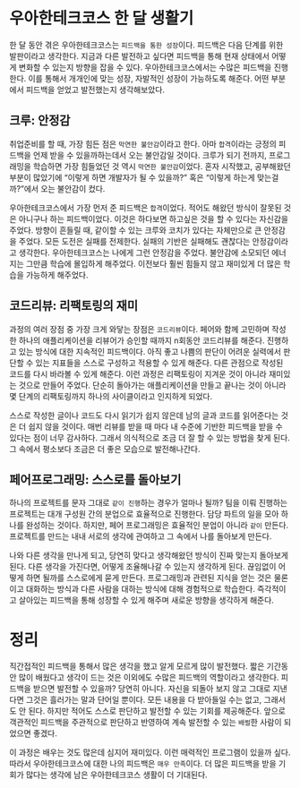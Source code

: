 # 우아한테크코스 한 달 생활기

한 달 동안 겪은 우아한테크코스는 `피드백을 통한 성장`이다. 피드백은 다음 단계를 위한 발판이라고 생각한다. 지금과 다른 발전하고 싶다면 피드백을 통해 현재 상태에서 어떻게 변화할 수 있는지 방향을 잡을 수 있다. 우아한테크코스에서는 수많은 피드백을 진행한다. 이를 통해서 개개인에 맞는 성장, 자발적인 성장이 가능하도록 해준다. 어떤 부분에서 피드백을 얻었고 발전했는지 생각해보았다.

## 크루: 안정감

취업준비를 할 때, 가장 힘든 점은 `막연한 불안감`이라고 한다. 아마 `합격`이라는 긍정의 피드백을 언제 받을 수 있을까하는데서 오는 불안감일 것이다. 크루가 되기 전까지, 프로그래밍을 학습하면 가장 힘들었던 것 역시 `막연한 불안감`이었다. 혼자 시작했고, 공부해왔던 부분이 많았기에 “이렇게 하면 개발자가 될 수 있을까?” 혹은 “이렇게 하는게 맞는걸까?”에서 오는 불안감이 컸다.

우아한테크코스에서 가장 먼저 준 피드백은 `합격`이었다. 적어도 해왔던 방식이 잘못된 것은 아니구나 하는 피드백이었다. 이것은 하다보면 하고싶은 것을 할 수 있다는 자신감을 주었다. 방향이 흔들릴 때, 같이할 수 있는 크루와 코치가 있다는 자체만으로 큰 안정감을 주었다. 모든 도전은 실패를 전제한다. 실패의 기반은 실패해도 괜찮다는 안정감이라고 생각한다. 우아한테크코스는 나에게 그런 안정감을 주었다. 불안감에 소모되던 에너지는 그만큼 학습에 몰입하게 해주었다. 이전보다 훨씬 힘들지 않고 재미있게 더 많은 학습을 가능하게 해주었다.

## 코드리뷰: 리팩토링의 재미

과정의 여러 장점 중 가장 크게 와닿는 장점은 `코드리뷰`이다. 페어와 함께 고민하며 작성한 하나의 애플리케이션을 리뷰어가 승인할 때까지 n회동안 코드리뷰를 해준다. 진행하고 있는 방식에 대한 지속적인 피드백이다. 아직 좋고 나쁨의 판단이 어려운 실력에서 판단할 수 있는 지표들을 스스로 구성하고 적용할 수 있게 해준다. 다른 관점으로 작성된 코드를 다시 바라볼 수 있게 해준다. 이런 과정은 리팩토링이 지겨운 것이 아니라 재미있는 것으로 만들어 주었다. 단순히 돌아가는 애플리케이션을 만들고 끝나는 것이 아니라 몇 단계의 리팩토링까지 하나의 사이클이라고 인지하게 되었다.

스스로 작성한 글이나 코드도 다시 읽기가 쉽지 않은데 남의 글과 코드를 읽어준다는 것은 더 쉽지 않을 것이다. 매번 리뷰를 받을 때 마다 내 수준에 기반한 피드백을 받을 수 있다는 점이 너무 감사하다. 그래서 의식적으로 조금 더 잘 할 수 있는 방법을 찾게 된다. 그 속에서 평소보다 조금은 더 좋은 모습으로 발전해나간다.

## 페어프로그래밍: 스스로를 돌아보기

하나의 프로젝트를 문자 그대로 `같이 진행`하는 경우가 얼마나 될까? 팀을 이뤄 진행하는 프로젝트는 대개 구성원 간의 분업으로 효율적으로 진행한다. 담당 파트의 일을 모아 하나를 완성하는 것이다. 하지만, 페어 프로그래밍은 효율적인 분업이 아니라 `같이` 만든다. 프로젝트를 만드는 내내 서로의 생각에 관여하고 그 속에서 나를 돌아보게 만든다.

나와 다른 생각을 만나게 되고, 당연히 맞다고 생각해왔던 방식이 진짜 맞는지 돌아보게 된다. 다른 생각을 가진다면, 어떻게 조율해나갈 수 있는지 생각하게 된다. 끊임없이 어떻게 하면 될까를 스스로에게 묻게 만든다. 프로그래밍과 관련된 지식을 얻는 것은 물론이고 대화하는 방식과 다른 사람을 대하는 방식에 대해 경험적으로 학습한다. 즉각적이고 살아있는 피드백을 통해 성장할 수 있게 해주며 새로운 방향을 생각하게 해준다.

# 정리

직간접적인 피드백을 통해서 많은 생각을 했고 알게 모르게 많이 발전했다. 짧은 기간동안 많이 배웠다고 생각이 드는 것은 이외에도 수많은 피드백의 역할이라고 생각한다. 피드백을 받으면 발전할 수 있을까? 당연히 아니다. 자신을 되돌아 보지 않고 그대로 지낸다면 그것은 흘러가는 말과 단어일 뿐이다. 모든 내용을 다 받아들일 수는 없고, 그래서도 안 된다. 하지만 적어도 스스로 판단하고 발전할 수 있는 기회를 제공해준다. 앞으로 객관적인 피드백을 주관적으로 판단하고 반영하여 계속 발전할 수 있는 `배럴`한 사람이 되었으면 좋겠다.

이 과정은 배우는 것도 많은데 심지어 재미있다. 이런 매력적인 프로그램이 있을까 싶다. 따라서 우아한테크코스에 대한 나의 피드백은 `매우 만족`이다. 더 많은 피드백을 받을 기회가 많다는 생각에 남은 우아한테크코스 생활이 더 기대된다. 
